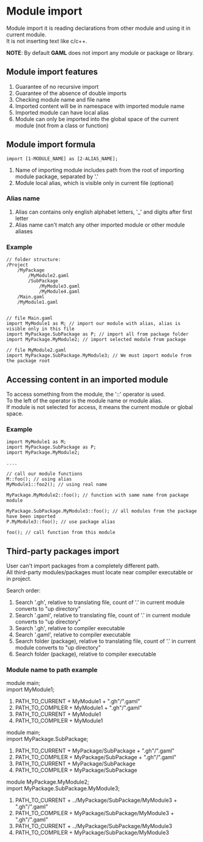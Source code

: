 # Module import

Module import it is reading declarations from other module and using it in current module. \
It is not inserting text like c/c++.

**NOTE**: By default **GAML** does not import any module or package or library.



## Module import features

1. Guarantee of no recursive import
2. Guarantee of the absence of double imports
3. Checking module name and file name
4. Imported content will be in namespace with imported module name
5. Imported module can have local alias
6. Module can only be imported into the global space of the current module (not from a class or function)



## Module import formula

```
import [1-MODULE_NAME] as [2-ALIAS_NAME];
```
1. Name of importing module includes path from the root of importing module package, separated by '.'
2. Module local alias, which is visible only in current file (optional)

### Alias name

1. Alias can contains only english alphabet letters, '_' and digits after first letter
2. Alias name can't match any other imported module or other module aliases

### Example

```
// folder structure:
/Project
	/MyPackage
		/MyModule2.gaml
		/SubPackage
			/MyModule3.gaml
			/MyModule4.gaml
	/Main.gaml
	/MyModule1.gaml


// file Main.gaml
import MyModule1 as M; // import our module with alias, alias is visible only in this file
import MyPackage.SubPackage as P; // import all from package folder
import MyPackage.MyModule2; // import selected module from package

// file MyModule2.gaml
import MyPackage.SubPackage.MyModule3; // We must import module from the package root
```



## Accessing content in an imported module

To access something from the module, the '::' operator is used. \
To the left of the operator is the module name or module alias. \
If module is not selected for access, it means the current module or global space.

### Example

```
import MyModule1 as M; 
import MyPackage.SubPackage as P;
import MyPackage.MyModule2;

....

// call our module functions
M::foo(); // using alias
MyModule1::foo2(); // using real name

MyPackage.MyModule2::foo(); // function with same name from package module

MyPackage.SubPackage.MyModule3::foo(); // all modules from the package have been imported
P.MyModule3::foo(); // use package alias

foo(); // call function from this module
```



## Third-party packages import

User can't import packages from a completely different path. \
All third-party modules/packages must locate near compiler executable or in project. 

Search order:
1. Search '.gh', relative to translating file, count of '.' in current module converts to "up directory"
2. Search '.gaml', relative to translating file, count of  '.' in current module converts to "up directory"
3. Search '.gh', relative to compiler executable
4. Search '.gaml', relative to compiler executable
5. Search folder (package), relative to translating file, count of '.' in current module converts to "up directory"
6. Search folder (package), relative to compiler executable

### Module name to path example

module main; \
import MyModule1;
1. PATH_TO_CURRENT + MyModule1 + ".gh"/".gaml"
2. PATH_TO_COMPILER + MyModule1 + ".gh"/".gaml"
3. PATH_TO_CURRENT + MyModule1
4. PATH_TO_COMPILER + MyModule1

module main; \
import MyPackage.SubPackage;
1. PATH_TO_CURRENT + MyPackage/SubPackage + ".gh"/".gaml"
2. PATH_TO_COMPILER + MyPackage/SubPackage + ".gh"/".gaml"
3. PATH_TO_CURRENT + MyPackage/SubPackage
4. PATH_TO_COMPILER + MyPackage/SubPackage

module MyPackage.MyModule2; \
import MyPackage.SubPackage.MyModule3;
1. PATH_TO_CURRENT + ../MyPackage/SubPackage/MyModule3 + ".gh"/".gaml"
2. PATH_TO_COMPILER + MyPackage/SubPackage/MyModule3 + ".gh"/".gaml"
3. PATH_TO_CURRENT + ../MyPackage/SubPackage/MyModule3
4. PATH_TO_COMPILER + MyPackage/SubPackage/MyModule3
